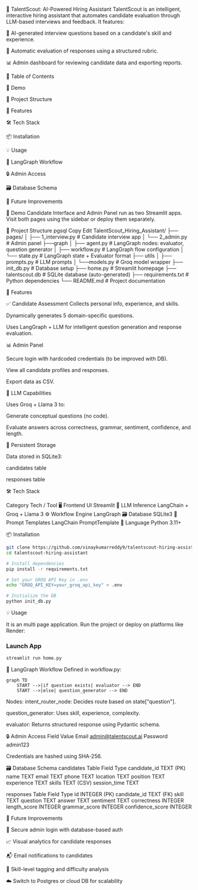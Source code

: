 📄 TalentScout: AI-Powered Hiring Assistant
TalentScout is an intelligent, interactive hiring assistant that automates candidate evaluation through LLM-based interviews and feedback. It features:

💬 AI-generated interview questions based on a candidate's skill and experience.

🧠 Automatic evaluation of responses using a structured rubric.

📊 Admin dashboard for reviewing candidate data and exporting reports.


📌 Table of Contents

🚀 Demo

📁 Project Structure

🔧 Features

🛠️ Tech Stack

📦 Installation

💡 Usage

🧠 LangGraph Workflow

🔒 Admin Access

🗃️ Database Schema

📌 Future Improvements


🚀 Demo
Candidate Interface and Admin Panel run as two Streamlit apps.
Visit both pages using the sidebar or deploy them separately.


📁 Project Structure
pgsql
Copy
Edit
TalentScout_Hiring_Assistant/
├── pages/
│   ├── 1_interview.py          # Candidate interview app
│   └── 2_admin.py              # Admin panel
├──graph
│   ├── agent.py                # LangGraph nodes: evaluator, question generator
│   ├── workflow.py             # LangGraph flow configuration
│   └── state.py                # LangGraph state + Evaluator format
├── utils
│   ├── prompts.py              # LLM prompts
│   └──models.py                # Groq model wrapper
├── init_db.py                 # Database setup
├── home.py                    # Streamlit homepage
├── talentscout.db             # SQLite database (auto-generated)
├── requirements.txt           # Python dependencies
└── README.md                  # Project documentation


🔧 Features

✅ Candidate Assessment
Collects personal info, experience, and skills.

Dynamically generates 5 domain-specific questions.

Uses LangGraph + LLM for intelligent question generation and response evaluation.

📊 Admin Panel

Secure login with hardcoded credentials (to be improved with DB).

View all candidate profiles and responses.

Export data as CSV.

🧠 LLM Capabilities

Uses Groq + Llama 3 to:

Generate conceptual questions (no code).

Evaluate answers across correctness, grammar, sentiment, confidence, and length.

💾 Persistent Storage

Data stored in SQLite3:

candidates table

responses table

🛠️ Tech Stack

Category	            Tech / Tool
🖥 Frontend UI	        Streamlit
🧠 LLM Inference	   LangChain + Groq + Llama 3
⚙ Workflow Engine	   LangGraph
🗃 Database             SQLite3
📜 Prompt Templates	   LangChain PromptTemplate
🐍 Language	           Python 3.11+

📦 Installation

```bash
git clone https://github.com/vinaykumarreddy9/talentscout-hiring-assistant.git
cd talentscout-hiring-assistant

# Install dependencies
pip install -r requirements.txt

# Set your GROQ API Key in .env
echo "GROQ_API_KEY=your_groq_api_key" > .env

# Initialize the DB
python init_db.py
```

💡 Usage

It is an multi page application. Run the project or deploy on platforms like Render:

### Launch App

```bash
streamlit run home.py
```

🧠 LangGraph Workflow
Defined in workflow.py:

```mermaid
graph TD
    START -->|if question exists| evaluator --> END
    START -->|else| question_generator --> END
```
Nodes:
intent_router_node: Decides route based on state["question"].

question_generator: Uses skill, experience, complexity.

evaluator: Returns structured response using Pydantic schema.

🔒 Admin Access
Field	        Value
Email	        admin@talentscout.ai
Password	    admin123

Credentials are hashed using SHA-256.

🗃️ Database Schema
candidates Table
Field	            Type
candidate_id	    TEXT (PK)
name	            TEXT
email	            TEXT
phone	            TEXT
location	        TEXT
position	        TEXT
experience	        TEXT
skills	            TEXT (CSV)
session_time	    TEXT

responses Table
Field	            Type
id	                INTEGER (PK)
candidate_id	    TEXT (FK)
skill	            TEXT
question	        TEXT
answer	            TEXT
sentiment	        TEXT
correctness	        INTEGER
length_score	    INTEGER
grammar_score	    INTEGER
confidence_score	INTEGER

📌 Future Improvements

🔐 Secure admin login with database-based auth

📈 Visual analytics for candidate responses

📬 Email notifications to candidates

🧩 Skill-level tagging and difficulty analysis

☁️ Switch to Postgres or cloud DB for scalability